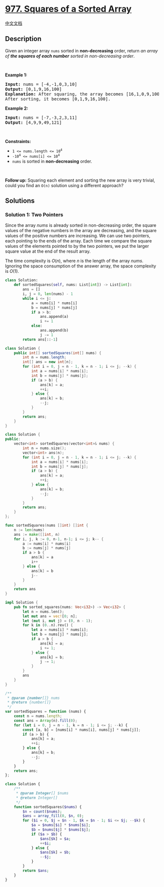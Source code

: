 # [977. Squares of a Sorted Array](https://leetcode.com/problems/squares-of-a-sorted-array)

[中文文档](/solution/0900-0999/0977.Squares%20of%20a%20Sorted%20Array/README.md)

<!-- tags:Array,Two Pointers,Sorting -->

<!-- difficulty:Easy -->

## Description

<p>Given an integer array <code>nums</code> sorted in <strong>non-decreasing</strong> order, return <em>an array of <strong>the squares of each number</strong> sorted in non-decreasing order</em>.</p>

<p>&nbsp;</p>
<p><strong class="example">Example 1:</strong></p>

<pre>
<strong>Input:</strong> nums = [-4,-1,0,3,10]
<strong>Output:</strong> [0,1,9,16,100]
<strong>Explanation:</strong> After squaring, the array becomes [16,1,0,9,100].
After sorting, it becomes [0,1,9,16,100].
</pre>

<p><strong class="example">Example 2:</strong></p>

<pre>
<strong>Input:</strong> nums = [-7,-3,2,3,11]
<strong>Output:</strong> [4,9,9,49,121]
</pre>

<p>&nbsp;</p>
<p><strong>Constraints:</strong></p>

<ul>
	<li><code><span>1 &lt;= nums.length &lt;= </span>10<sup>4</sup></code></li>
	<li><code>-10<sup>4</sup> &lt;= nums[i] &lt;= 10<sup>4</sup></code></li>
	<li><code>nums</code> is sorted in <strong>non-decreasing</strong> order.</li>
</ul>

<p>&nbsp;</p>
<strong>Follow up:</strong> Squaring each element and sorting the new array is very trivial, could you find an <code>O(n)</code> solution using a different approach?

## Solutions

### Solution 1: Two Pointers

Since the array $nums$ is already sorted in non-decreasing order, the square values of the negative numbers in the array are decreasing, and the square values of the positive numbers are increasing. We can use two pointers, each pointing to the ends of the array. Each time we compare the square values of the elements pointed to by the two pointers, we put the larger square value at the end of the result array.

The time complexity is $O(n)$, where $n$ is the length of the array $nums$. Ignoring the space consumption of the answer array, the space complexity is $O(1)$.

<!-- tabs:start -->

```python
class Solution:
    def sortedSquares(self, nums: List[int]) -> List[int]:
        ans = []
        i, j = 0, len(nums) - 1
        while i <= j:
            a = nums[i] * nums[i]
            b = nums[j] * nums[j]
            if a > b:
                ans.append(a)
                i += 1
            else:
                ans.append(b)
                j -= 1
        return ans[::-1]
```

```java
class Solution {
    public int[] sortedSquares(int[] nums) {
        int n = nums.length;
        int[] ans = new int[n];
        for (int i = 0, j = n - 1, k = n - 1; i <= j; --k) {
            int a = nums[i] * nums[i];
            int b = nums[j] * nums[j];
            if (a > b) {
                ans[k] = a;
                ++i;
            } else {
                ans[k] = b;
                --j;
            }
        }
        return ans;
    }
}
```

```cpp
class Solution {
public:
    vector<int> sortedSquares(vector<int>& nums) {
        int n = nums.size();
        vector<int> ans(n);
        for (int i = 0, j = n - 1, k = n - 1; i <= j; --k) {
            int a = nums[i] * nums[i];
            int b = nums[j] * nums[j];
            if (a > b) {
                ans[k] = a;
                ++i;
            } else {
                ans[k] = b;
                --j;
            }
        }
        return ans;
    }
};
```

```go
func sortedSquares(nums []int) []int {
	n := len(nums)
	ans := make([]int, n)
	for i, j, k := 0, n-1, n-1; i <= j; k-- {
		a := nums[i] * nums[i]
		b := nums[j] * nums[j]
		if a > b {
			ans[k] = a
			i++
		} else {
			ans[k] = b
			j--
		}
	}
	return ans
}
```

```rust
impl Solution {
    pub fn sorted_squares(nums: Vec<i32>) -> Vec<i32> {
        let n = nums.len();
        let mut ans = vec![0; n];
        let (mut i, mut j) = (0, n - 1);
        for k in (0..n).rev() {
            let a = nums[i] * nums[i];
            let b = nums[j] * nums[j];
            if a > b {
                ans[k] = a;
                i += 1;
            } else {
                ans[k] = b;
                j -= 1;
            }
        }
        ans
    }
}
```

```js
/**
 * @param {number[]} nums
 * @return {number[]}
 */
var sortedSquares = function (nums) {
    const n = nums.length;
    const ans = Array(n).fill(0);
    for (let i = 0, j = n - 1, k = n - 1; i <= j; --k) {
        const [a, b] = [nums[i] * nums[i], nums[j] * nums[j]];
        if (a > b) {
            ans[k] = a;
            ++i;
        } else {
            ans[k] = b;
            --j;
        }
    }
    return ans;
};
```

```php
class Solution {
    /**
     * @param Integer[] $nums
     * @return Integer[]
     */
    function sortedSquares($nums) {
        $n = count($nums);
        $ans = array_fill(0, $n, 0);
        for ($i = 0, $j = $n - 1, $k = $n - 1; $i <= $j; --$k) {
            $a = $nums[$i] * $nums[$i];
            $b = $nums[$j] * $nums[$j];
            if ($a > $b) {
                $ans[$k] = $a;
                ++$i;
            } else {
                $ans[$k] = $b;
                --$j;
            }
        }
        return $ans;
    }
}
```

<!-- tabs:end -->

<!-- end -->
